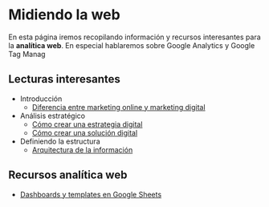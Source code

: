 # Midiendo la web

En esta página iremos recopilando información y recursos interesantes para la **analítica web**. En especial hablaremos sobre Google Analytics y Google Tag Manag

## Lecturas interesantes

 - Introducción
   - [Diferencia entre marketing online y marketing digital](introduccion/diferencia-marketing-online-digital.md)
 - Análisis estratégico
   - [Cómo crear una estrategia digital](estrategia/como-crear-una-estrategia-digital.md)
   - [Cómo crear una solución digital](estrategia/como-crear-una-solucion-digital.md)
 - Definiendo la estructura
   - [Arquitectura de la información](estructura/arquitectura-de-la-informacion.md)

## Recursos analítica web

- [Dashboards y templates en Google Sheets](recursos/dashboard-template-google-sheet)
<!--stackedit_data:
eyJoaXN0b3J5IjpbODQ5MzMyMDI0XX0=
-->